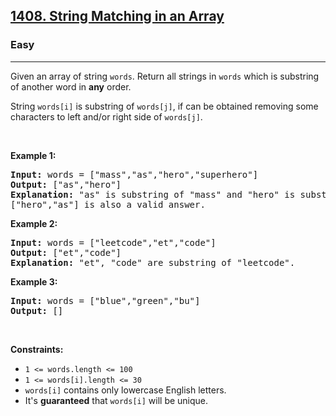 <h2><a href="https://leetcode.com/problems/string-matching-in-an-array/">1408. String Matching in an Array</a></h2><h3>Easy</h3><hr><div><p>Given an array of string <code>words</code>. Return all strings in <code>words</code> which is substring of another word in <strong>any</strong> order.&nbsp;</p>

<p>String <code>words[i]</code> is substring of <code>words[j]</code>,&nbsp;if&nbsp;can be obtained removing some characters to left and/or right side of <code>words[j]</code>.</p>

<p>&nbsp;</p>
<p><strong>Example 1:</strong></p>

<pre><strong>Input:</strong> words = ["mass","as","hero","superhero"]
<strong>Output:</strong> ["as","hero"]
<strong>Explanation:</strong> "as" is substring of "mass" and "hero" is substring of "superhero".
["hero","as"] is also a valid answer.
</pre>

<p><strong>Example 2:</strong></p>

<pre><strong>Input:</strong> words = ["leetcode","et","code"]
<strong>Output:</strong> ["et","code"]
<strong>Explanation:</strong> "et", "code" are substring of "leetcode".
</pre>

<p><strong>Example 3:</strong></p>

<pre><strong>Input:</strong> words = ["blue","green","bu"]
<strong>Output:</strong> []
</pre>

<p>&nbsp;</p>
<p><strong>Constraints:</strong></p>

<ul>
	<li><code>1 &lt;= words.length &lt;= 100</code></li>
	<li><code>1 &lt;= words[i].length &lt;= 30</code></li>
	<li><code>words[i]</code> contains only lowercase English letters.</li>
	<li>It's <strong>guaranteed</strong>&nbsp;that <code>words[i]</code>&nbsp;will be unique.</li>
</ul>
</div>